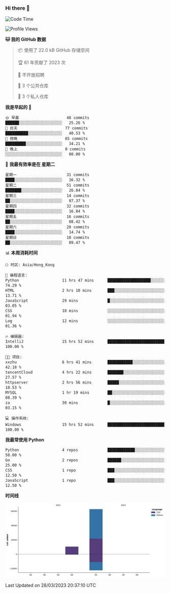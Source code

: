 ### Hi there 👋

<!--
**Mrzqd/Mrzqd** is a ✨ _special_ ✨ repository because its `README.md` (this file) appears on your GitHub profile.

Here are some ideas to get you started:

- 🔭 I’m currently working on ...
- 🌱 I’m currently learning ...
- 👯 I’m looking to collaborate on ...
- 🤔 I’m looking for help with ...
- 💬 Ask me about ...
- 📫 How to reach me: ...
- 😄 Pronouns: ...
- ⚡ Fun fact: ...
-->
<!--START_SECTION:waka-->
![Code Time](http://img.shields.io/badge/Code%20Time-84%20hrs%2039%20mins-blue)

![Profile Views](http://img.shields.io/badge/%E4%B8%AA%E4%BA%BA%E8%B5%84%E6%96%99%E8%A7%82%E7%9C%8B%E6%AC%A1%E6%95%B0-8-blue)

**🐱 我的 GitHub 数据** 

> 📦  使用了 22.0 kB GitHub 存储空间 
 > 
> 🏆 61 年贡献了 2023 次
 > 
> 🚫 不开放招聘
 > 
> 📜 3 个公共仓库 
 > 
> 🔑 3 个私人仓库 
 > 
**我是早起的 🐤** 

```text
🌞 早晨                     48 commits          ██████░░░░░░░░░░░░░░░░░░░   25.26 % 
🌆 白天                     77 commits          ██████████░░░░░░░░░░░░░░░   40.53 % 
🌃 傍晚                     65 commits          █████████░░░░░░░░░░░░░░░░   34.21 % 
🌙 晚上                     0 commits           ░░░░░░░░░░░░░░░░░░░░░░░░░   00.00 % 
```
📅 **我最有效率是在 星期二** 

```text
星期一                      31 commits          ████░░░░░░░░░░░░░░░░░░░░░   16.32 % 
星期二                      51 commits          ███████░░░░░░░░░░░░░░░░░░   26.84 % 
星期三                      14 commits          ██░░░░░░░░░░░░░░░░░░░░░░░   07.37 % 
星期四                      32 commits          ████░░░░░░░░░░░░░░░░░░░░░   16.84 % 
星期五                      16 commits          ██░░░░░░░░░░░░░░░░░░░░░░░   08.42 % 
星期六                      28 commits          ████░░░░░░░░░░░░░░░░░░░░░   14.74 % 
星期日                      18 commits          ██░░░░░░░░░░░░░░░░░░░░░░░   09.47 % 
```


📊 **本周消耗时间** 

```text
🕑︎ 时区: Asia/Hong_Kong

💬 编程语言: 
Python                   11 hrs 47 mins      ███████████████████░░░░░░   74.29 % 
HTML                     2 hrs 10 mins       ███░░░░░░░░░░░░░░░░░░░░░░   13.71 % 
JavaScript               29 mins             █░░░░░░░░░░░░░░░░░░░░░░░░   03.05 % 
CSS                      18 mins             ░░░░░░░░░░░░░░░░░░░░░░░░░   01.94 % 
Log                      12 mins             ░░░░░░░░░░░░░░░░░░░░░░░░░   01.36 % 

🔥 编辑器: 
IntelliJ                 15 hrs 52 mins      █████████████████████████   100.00 % 

🐱‍💻 项目: 
xxzhu                    6 hrs 41 mins       ███████████░░░░░░░░░░░░░░   42.18 % 
tencentCloud             4 hrs 22 mins       ███████░░░░░░░░░░░░░░░░░░   27.57 % 
httpserver               2 hrs 56 mins       █████░░░░░░░░░░░░░░░░░░░░   18.53 % 
MYSQL                    1 hr 19 mins        ██░░░░░░░░░░░░░░░░░░░░░░░   08.39 % 
za                       30 mins             █░░░░░░░░░░░░░░░░░░░░░░░░   03.15 % 

💻 操作系统: 
Windows                  15 hrs 52 mins      █████████████████████████   100.00 % 
```

**我最常使用 Python** 

```text
Python                   4 repos             ████████████░░░░░░░░░░░░░   50.00 % 
Go                       2 repos             ██████░░░░░░░░░░░░░░░░░░░   25.00 % 
CSS                      1 repo              ███░░░░░░░░░░░░░░░░░░░░░░   12.50 % 
JavaScript               1 repo              ███░░░░░░░░░░░░░░░░░░░░░░   12.50 % 
```



**时间线**

![Lines of Code chart](https://raw.githubusercontent.com/Mrzqd/Mrzqd/main/assets/bar_graph.png)


 Last Updated on 28/03/2023 20:37:10 UTC
<!--END_SECTION:waka-->
